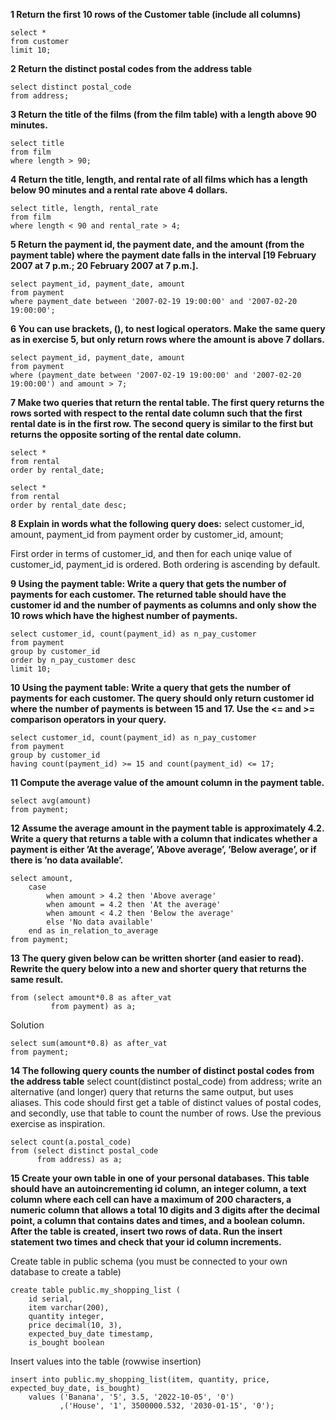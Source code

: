 **1 Return the first 10 rows of the Customer table (include all columns)**
```
select *
from customer
limit 10;
```

**2 Return the distinct postal codes from the address table**
```
select distinct postal_code
from address;
```

**3 Return the title of the films (from the film table) with a length above 90 minutes.**
```
select title
from film
where length > 90;
```

**4 Return the title, length, and rental rate of all films which has a length below 90 minutes and a rental rate above 4 dollars.**
```
select title, length, rental_rate
from film
where length < 90 and rental_rate > 4;
```

**5 Return the payment id, the payment date, and the amount (from the payment table) where the payment date falls in the interval [19 February 2007 at 7 p.m.; 20 February 2007 at 7 p.m.].**
```
select payment_id, payment_date, amount
from payment
where payment_date between '2007-02-19 19:00:00' and '2007-02-20 19:00:00';
```

**6 You can use brackets, (), to nest logical operators. Make the same query as in exercise 5, but only return rows where the amount is above 7 dollars.**
```
select payment_id, payment_date, amount
from payment
where (payment_date between '2007-02-19 19:00:00' and '2007-02-20 19:00:00') and amount > 7;
```

**7 Make two queries that return the rental table. The first query returns the rows sorted with respect to the rental date column such that the first rental date is in the first row. The second query is similar to the first but returns the opposite sorting of the rental date column.**
```
select * 
from rental
order by rental_date;
```
```
select * 
from rental
order by rental_date desc;
```

**8 Explain in words what the following query does:**
select customer_id, amount, payment_id
   from payment
   order by customer_id, amount;

First order in terms of customer_id, and then for each uniqe value of customer_id, payment_id is ordered. Both ordering is ascending by default.
   
**9 Using the payment table: Write a query that gets the number of payments for each customer. The returned table should have the customer id and the number of payments as columns and only show the 10 rows which have the highest number of payments.**
```
select customer_id, count(payment_id) as n_pay_customer
from payment
group by customer_id
order by n_pay_customer desc 
limit 10;
```

**10 Using the payment table: Write a query that gets the number of payments for each customer. The query should only return customer id where the number of payments is between 15 and 17. Use the <= and >= comparison operators in your query.**
```
select customer_id, count(payment_id) as n_pay_customer
from payment
group by customer_id
having count(payment_id) >= 15 and count(payment_id) <= 17;
```

**11 Compute the average value of the amount column in the payment table.**
```
select avg(amount)
from payment;
```

**12 Assume the average amount in the payment table is approximately 4.2. Write a query that returns a table with a column that indicates whether a payment is either ’At the average’, ’Above average’, ’Below average’, or if there is ’no data available’.**
```
select amount,  
	case
		when amount > 4.2 then 'Above average'
		when amount = 4.2 then 'At the average'
		when amount < 4.2 then 'Below the average'
		else 'No data available'
	end as in_relation_to_average
from payment;
```

**13 The query given below can be written shorter (and easier to read). Rewrite the query below into a new and shorter query that returns the same result.**
```select sum(a.after_vat)
from (select amount*0.8 as after_vat
         from payment) as a;
```

Solution
```
select sum(amount*0.8) as after_vat
from payment;
```  
         
**14 The following query counts the number of distinct postal codes from the address table**
select count(distinct postal_code)
from address;
write an alternative (and longer) query that returns the same output, but uses aliases. This code should first get a table of distinct values of postal codes, and secondly, use that table to count the number of rows. Use the previous exercise as inspiration.
```
select count(a.postal_code)
from (select distinct postal_code
	  from address) as a;
```

**15 Create your own table in one of your personal databases. This table should have an autoincrementing id column, an integer column, a text column where each cell can have a maximum of 200 characters, a numeric column that allows a total 10 digits and 3 digits after the decimal point, a column that contains dates and times, and a boolean column. After the table is created, insert two rows of data. Run the insert statement two times and check that your id column increments.**

Create table in public schema (you must be connected to your own database to create a table)
```
create table public.my_shopping_list (
	id serial,
	item varchar(200),
	quantity integer,
	price decimal(10, 3),
	expected_buy_date timestamp,
	is_bought boolean
```
Insert values into the table (rowwise insertion)
```
insert into public.my_shopping_list(item, quantity, price, expected_buy_date, is_bought) 
	values ('Banana', '5', 3.5, '2022-10-05', '0')
           ,('House', '1', 3500000.532, '2030-01-15', '0');
```



